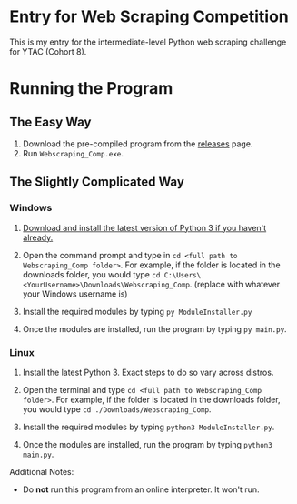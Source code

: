 # Entry for Web Scraping Competition

This is my entry for the intermediate-level Python web scraping challenge for YTAC (Cohort 8).

# Running the Program

## The Easy Way

1. Download the pre-compiled program from the [releases](https://github.com/Payload9/WebScraping_Comp/releases/latest) page.
2. Run `Webscraping_Comp.exe`.

## The Slightly Complicated Way

### Windows

1. [Download and install the latest version of Python 3 if you haven't already.](https://www.python.org/downloads/)

2. Open the command prompt and type in `cd <full path to Webscraping_Comp folder>`. For example, if the folder is located in the downloads folder, you would type `cd C:\Users\<YourUsername>\Downloads\Webscraping_Comp`. (replace <YourUsername> with whatever your Windows username is)

3. Install the required modules by typing `py ModuleInstaller.py` 

4. Once the modules are installed, run the program by typing `py main.py`.

### Linux

1. Install the latest Python 3. Exact steps to do so vary across distros.

2. Open the terminal and type `cd <full path to Webscraping_Comp folder>`. For example, if the folder is located in the downloads folder, you would type `cd ./Downloads/Webscraping_Comp`.

3. Install the required modules by typing `python3 ModuleInstaller.py`.

4. Once the modules are installed, run the program by typing `python3 main.py`.

Additional Notes:

* Do **not** run this program from an online interpreter. It won't run.